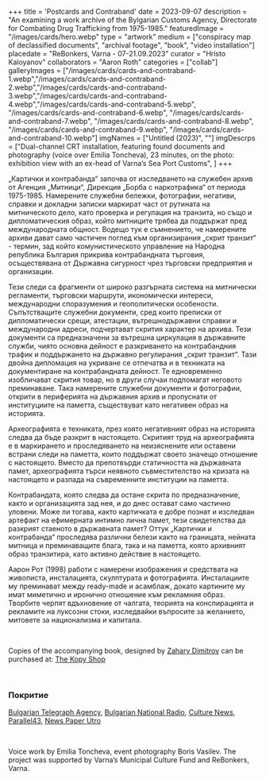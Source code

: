 +++
title = 'Postcards and Contraband'
date = 2023-09-07
description = "An examining a work archive of the Bylgarian Customs Agency, Directorate for Combating Drug Trafficking from 1975-1985."
featuredImage = "/images/cards/hero.webp"
type = "artwork"
medium = ["conspiracy map of declassified documents", "archival footage", "book", "video installation"]
placedate = "ReBonkers, Varna - 07-21.09.2023"
curator = "Hristo Kaloyanov"
collaborators = "Aaron Roth"
categories = ["collab"]
galleryImages = ["/images/cards/cards-and-contraband-1.webp","/images/cards/cards-and-contraband-2.webp","/images/cards/cards-and-contraband-3.webp","/images/cards/cards-and-contraband-4.webp","/images/cards/cards-and-contraband-5.webp", "/images/cards/cards-and-contraband-6.webp", "/images/cards/cards-and-contraband-7.webp", "/images/cards/cards-and-contraband-8.webp", "/images/cards/cards-and-contraband-9.webp", "/images/cards/cards-and-contraband-10.webp"]
imgNames = ["Untitled (2023)", ""]
imgDescrps = ["Dual-channel CRT installation, featuring found documents and photography (voice over Emilia Toncheva), 23 minutes, on the photo: exhibition view with an ex-head of Varna’s Sea Port Customs", ]
+++

„Картички и контрабанда“ започва от изследването на служебен архив от Агенция „Митници“, Дирекция „Борба с наркотрафика“ от периода 1975-1985. Намерените служебни бележки, фотографии, негативи, справки и докладни записки маркират част от рутината на митническото дело, като проверка и регулация на транзита, но също и дипломатическия образ, който митниците трябва да поддържат пред международната общност. Водещо тук е съмнението, че намерените архиви дават само частичен поглед към организирания „скрит транзит“ - термин, зад който комунистическото управление на Народна република България прикрива контрабандната търговия, осъществявана от Държавна сигурност чрез търговски предприятия и организации.
 
Тези следи са фрагменти от широко разгърната система на митнически регламенти, търговски маршрути, икономически интереси, международни споразумения и геополитически особености. Съпътстващите служебни документи, сред които преписки от дипломатически срещи, атестации, вътрешнодържавни справки и международни адреси, подчертават скрития характер на архива. Тези документи са предназначени за вътрешна циркулация в държавните служби, чиято основна дейност е разкриването на контрабандния трафик и поддържането на държавно регулирания „скрит транзит“. Тази двойна дипломация на укриване се отпечатва и в техниката на документиране на контрабандната дейност. Те едновременно изобличават скрития товар, но в други случаи подпомагат неговото преминаване. Така намерените служебни документи и фотографии, открити в периферията на държавния архив и пропуснати от институциите на паметта, съществуват като негативен образ на историята.
 
Археографията е техниката, през която негативният образ на историята следва да бъде разкрит в настоящето. Скритият труд на археографията е в маркирането и проследяването на неизяснените или оставени встрани следи на паметта, които поддържат своето значещо отношение с настоящето. Вместо да препотвърди статичността на държавната памет, археографията търси неявното съвместителство на кризата на настоящето и разпада на съвременните институции на паметта.
 
Контрабандата, която следва да остане скрита по предназначение, както и организацията зад нея, и до днес остават само частично уловени. Може ли тогава, както картичката е добре познат и изследван артефакт на ефимерната интимно лична памет, тези свидетелства да разкрият стаеното в държавната памет? Оттук „Картички и контрабанда“ проследява различни белези както на границата, нейната митница и преминаващите блага, така и на паметта, която архивният образ транзитира, като активно действие в настоящето.
 

Аарон Рот (1998) работи с намерени изображения и средствата на живописта, инсталацията, скулптурата и фотографията. Инсталациите му преминават между ready-made и асамблаж, докато картините му имат миметично и иронично отношение към рекламния образ. Творбите черпят вдъхновение от чалгата, теорията на конспирацията и рекламите на луксозни стоки, изследвайки въпросите за желанието, митовете за национализма и капитала.
<!-- add other header and the talk and after that the showing at sofia, say who the talk was with -->

&nbsp;

Copies of the accompanying book, designed by [Zahary Dimitrov](https://zahari.xyz/) can be purchased at: [The Kopy Shop](https://www.thekopy.shop/product/%D0%BA%D0%B0%D1%80%D1%82%D0%B8%D1%87%D0%BA%D0%B8-%D0%B8-%D0%BA%D0%BE%D0%BD%D1%82%D1%80%D0%B0%D0%B1%D0%B0%D0%BD%D0%B4%D0%B0)

&nbsp;

### Покритие
[Bulgarian Telegraph Agency](https://www.bta.bg/bg/news/lik/519175-kontrabandata-prez-sotsializma-izsledva-ekspozitsiya-podredena-vav-varnenskiya-), [Bulgarian National Radio](https://bnr.bg/varna/post/101874963/izlobn-razkriva-tainite-na-kontrabandata-ot-vremeto-na-socializma), [Culture News](https://kulturni-novini.info/sections/2/news/37584-kartichki-i-kontrabanda-izlozhba-na-aaron-rot-i-nikola-stoyanov), [Parallel43](https://parallel43.bg/patyat-na-skritiya-tranzit-v-izlozhbata-kartichki-i-kontrabanda), [News Paper Utro](https://utroruse.com/article/970557/)

&nbsp;

Voice work by Emilia Toncheva, event photography Boris Vasilev. The project was supported by Varna’s Municipal Culture Fund and ReBonkers, Varna.
